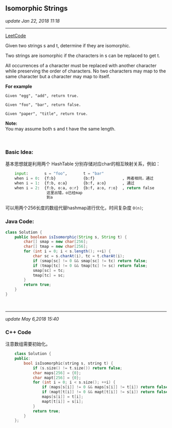 ## Isomorphic Strings
_update Jan 22, 2018  11:18_

---
[LeetCode](https://leetcode.com/problems/isomorphic-strings/description/)

Given two strings s and t, determine if they are isomorphic.

Two strings are isomorphic if the characters in s can be replaced to get t.

All occurrences of a character must be replaced with another character while preserving the order of characters. No two characters may map to the same character but a character may map to itself.

**For example**

    Given "egg", "add", return true.
    
    Given "foo", "bar", return false.
    
    Given "paper", "title", return true.

**Note:**    
You may assume both s and t have the same length.

<br>

### Basic Idea:
基本思想就是利用两个 HashTable 分别存储对应char的相互映射关系，例如：
```python
    input:       s = "foo",       t = "bar"
    when i = 0:  {f:b}            {b:f}            , 两者相同，通过
    when i = 1:  {f:b, o:a}       {b:f, a:o}       , 通过
    when i = 2:  {f:b, o:a, o:r}  {b:f, a:o, r:o}  , return false
                  这里出错，o已经map
                  到a
```
可以用两个256长度的数组代替hashmap进行优化，时间复杂度 `O(n)`;

### Java Code:
```java
class Solution {
    public boolean isIsomorphic(String s, String t) {
        char[] smap = new char[256];
        char[] tmap = new char[256];
        for (int i = 0; i < s.length(); ++i) {
            char sc = s.charAt(i), tc = t.charAt(i);
            if (smap[sc] != 0 && smap[sc] != tc) return false;
            if (tmap[tc] != 0 && tmap[tc] != sc) return false;
            smap[sc] = tc;
            tmap[tc] = sc;
        }
        return true;
    }
}
```

<br>

---
_update May 6,2018  15:40_

### C++ Code
注意数组需要初始化。
```cpp
    class Solution {
    public:
        bool isIsomorphic(string s, string t) {
            if (s.size() != t.size()) return false;
            char maps[256] = {0};
            char mapt[256] = {0};
            for (int i = 0; i < s.size(); ++i) {
                if (maps[s[i]] != 0 && maps[s[i]] != t[i]) return false;
                if (mapt[t[i]] != 0 && mapt[t[i]] != s[i]) return false;
                maps[s[i]] = t[i];
                mapt[t[i]] = s[i];
            }
            return true;
        }
    };
```








